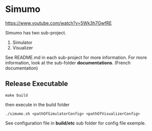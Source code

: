 # Simumo

https://www.youtube.com/watch?v=5Wk3h7GwfRE

Simumo has two sub-project.
1. Simulator
2. Visualizer

See README.md in each sub-project for more information.
For more information, look at the sub-folder **documentations**. (French documentation)

## Release Executable
```
make build
```
then execute in the build folder
```
./simumo.sh <pathOfSimulatorConfig> <pathOfVisualizerConfig>
```
See configuration file in **build/etc** sub folder for config file exemple.